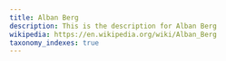 ```yaml
---
title: Alban Berg
description: This is the description for Alban Berg
wikipedia: https://en.wikipedia.org/wiki/Alban_Berg
taxonomy_indexes: true
---
```

